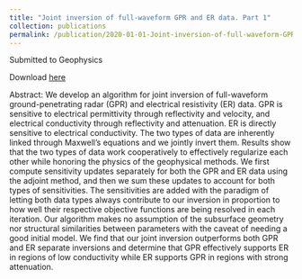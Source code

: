 ```yaml
---
title: "Joint inversion of full-waveform GPR and ER data. Part 1"
collection: publications
permalink: /publication/2020-01-01-Joint-inversion-of-full-waveform-GPR-and-ER-data.-Part-1
---
```

Submitted to Geophysics

Download [here](https://math.boisestate.edu/~mead/papers/joint.pdf)

Abstract: 
We develop an algorithm for joint inversion of full-waveform ground-penetrating radar
(GPR) and electrical resistivity (ER) data. GPR is sensitive to electrical permittivity
through reflectivity and velocity, and electrical conductivity through reflectivity and attenuation. ER is directly sensitive to electrical conductivity. The two types of data are inherently linked through Maxwell’s equations and we jointly invert them. Results show that
the two types of data work cooperatively to effectively regularize each other while honoring
the physics of the geophysical methods. We first compute sensitivity updates separately
for both the GPR and ER data using the adjoint method, and then we sum these updates
to account for both types of sensitivities. The sensitivities are added with the paradigm of
letting both data types always contribute to our inversion in proportion to how well their
respective objective functions are being resolved in each iteration. Our algorithm makes no
assumption of the subsurface geometry nor structural similarities between parameters with
the caveat of needing a good initial model. We find that our joint inversion outperforms
both GPR and ER separate inversions and determine that GPR effectively supports ER in
regions of low conductivity while ER supports GPR in regions with strong attenuation.
